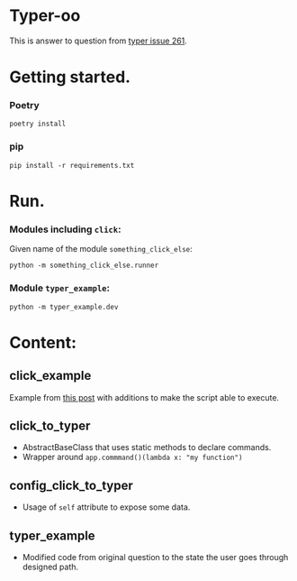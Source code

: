 # Typer-oo

This is answer to question from [typer issue 261](
https://github.com/tiangolo/typer/issues/261
).

# Getting started.

### Poetry

```shell
poetry install
```

### pip

```shell
pip install -r requirements.txt
```

# Run.

### Modules including `click`:

Given name of the module `something_click_else`:

```shell
python -m something_click_else.runner
```

### Module `typer_example`:

```shell
python -m typer_example.dev
```

# Content:

## click_example

Example from [this post](
https://github.com/tiangolo/typer/issues/261#issuecomment-819174185
) with additions to make the script able to execute.

## click_to_typer

* AbstractBaseClass that uses static methods to declare commands.
* Wrapper around `app.commmand()(lambda x: "my function")`

## config_click_to_typer

* Usage of `self` attribute to expose some data.

## typer_example

* Modified code from original question to the state the user goes through designed path.